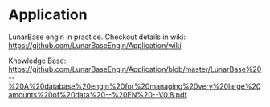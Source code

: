 # Application
LunarBase engin in practice. Checkout details in wiki:
https://github.com/LunarBaseEngin/Application/wiki

Knowledge Base:
https://github.com/LunarBaseEngin/Application/blob/master/LunarBase%20--%20A%20database%20engin%20for%20managing%20very%20large%20amounts%20of%20data%20--%20EN%20--V0.8.pdf
